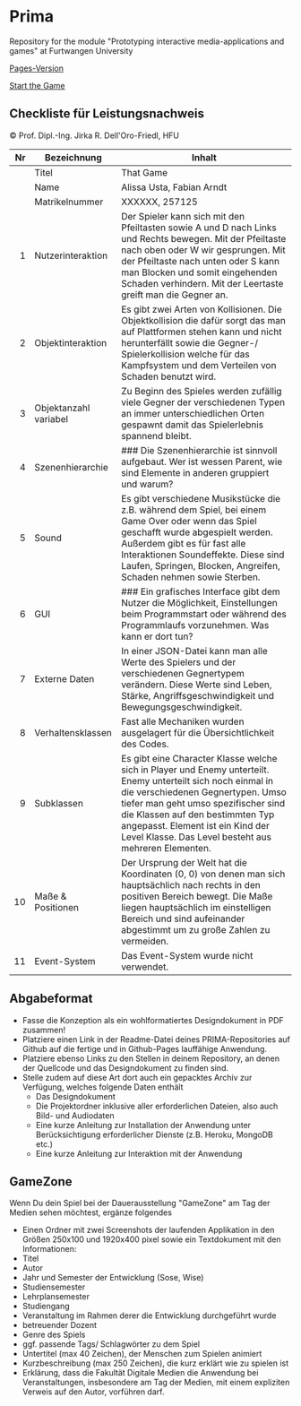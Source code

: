 # Prima
Repository for the module "Prototyping interactive media-applications and games" at Furtwangen University

[Pages-Version](https://neluxx.github.io/Prima_FinalTask/)

[Start the Game](https://neluxx.github.io/Prima_FinalTask/Index)


## Checkliste für Leistungsnachweis
© Prof. Dipl.-Ing. Jirka R. Dell'Oro-Friedl, HFU

| Nr | Bezeichnung           | Inhalt                                                                                                                                                                                                                                                                         |
|---:|-----------------------|--------------------------------------------------------------------------------------------------------------------------------------------------------------------------------------------------------------------------------------------------------------------------------|
|    | Titel                 | That Game
|    | Name                  | Alissa Usta, Fabian Arndt
|    | Matrikelnummer        | XXXXXX, 257125
|  1 | Nutzerinteraktion     | Der Spieler kann sich mit den Pfeiltasten sowie A und D nach Links und Rechts bewegen. Mit der Pfeiltaste nach oben oder W wir gesprungen. Mit der Pfeiltaste nach unten oder S kann man Blocken und somit eingehenden Schaden verhindern. Mit der Leertaste greift man die Gegner an. |
|  2 | Objektinteraktion     | Es gibt zwei Arten von Kollisionen. Die Objektkollision die dafür sorgt das man auf Plattformen stehen kann und nicht herunterfällt sowie die Gegner-/ Spielerkollision welche für das Kampfsystem und dem Verteilen von Schaden benutzt wird. |
|  3 | Objektanzahl variabel | Zu Beginn des Spieles werden zufällig viele Gegner der verschiedenen Typen an immer unterschiedlichen Orten gespawnt damit das Spielerlebnis spannend bleibt. |
|  4 | Szenenhierarchie      | ### Die Szenenhierarchie ist sinnvoll aufgebaut. Wer ist wessen Parent, wie sind Elemente in anderen gruppiert und warum? |
|  5 | Sound                 | Es gibt verschiedene Musikstücke die z.B. während dem Spiel, bei einem Game Over oder wenn das Spiel geschafft wurde abgespielt werden. Außerdem gibt es für fast alle Interaktionen Soundeffekte. Diese sind Laufen, Springen, Blocken, Angreifen, Schaden nehmen sowie Sterben. |
|  6 | GUI                   | ### Ein grafisches Interface gibt dem Nutzer die Möglichkeit, Einstellungen beim Programmstart oder während des Programmlaufs vorzunehmen. Was kann er dort tun? |
|  7 | Externe Daten         | In einer JSON-Datei kann man alle Werte des Spielers und der verschiedenen Gegnertypem verändern. Diese Werte sind Leben, Stärke, Angriffsgeschwindigkeit und Bewegungsgeschwindigkeit. |
|  8 | Verhaltensklassen     | Fast alle Mechaniken wurden ausgelagert für die Übersichtlichkeit des Codes. |
|  9 | Subklassen            | Es gibt eine Character Klasse welche sich in Player und Enemy unterteilt. Enemy unterteilt sich noch einmal in die verschiedenen Gegnertypen. Umso tiefer man geht umso spezifischer sind die Klassen auf den bestimmten Typ angepasst. Element ist ein Kind der Level Klasse. Das Level besteht aus mehreren Elementen. |
| 10 | Maße & Positionen     | Der Ursprung der Welt hat die Koordinaten (0, 0) von denen man sich hauptsächlich nach rechts in den positiven Bereich bewegt. Die Maße liegen hauptsächlich im einstelligen Bereich und sind aufeinander abgestimmt um zu große Zahlen zu vermeiden. |
| 11 | Event-System          | Das Event-System wurde nicht verwendet. |

## Abgabeformat
* Fasse die Konzeption als ein wohlformatiertes Designdokument in PDF zusammen!
* Platziere einen Link in der Readme-Datei deines PRIMA-Repositories auf Github auf die fertige und in Github-Pages lauffähige Anwendung.
* Platziere ebenso Links zu den Stellen in deinem Repository, an denen der Quellcode und das Designdokument zu finden sind.
* Stelle zudem auf diese Art dort auch ein gepacktes Archiv zur Verfügung, welches folgende Daten enthält
  * Das Designdokument 
  * Die Projektordner inklusive aller erforderlichen Dateien, also auch Bild- und Audiodaten
  * Eine kurze Anleitung zur Installation der Anwendung unter Berücksichtigung erforderlicher Dienste (z.B. Heroku, MongoDB etc.) 
  * Eine kurze Anleitung zur Interaktion mit der Anwendung

## GameZone
Wenn Du dein Spiel bei der Dauerausstellung "GameZone" am Tag der Medien sehen möchtest, ergänze folgendes  
* Einen Ordner mit zwei Screenshots der laufenden Applikation in den Größen 250x100 und 1920x400 pixel sowie ein Textdokument mit den Informationen:
* Titel
* Autor
* Jahr und Semester der Entwicklung (Sose, Wise)
* Studiensemester
* Lehrplansemester
* Studiengang
* Veranstaltung im Rahmen derer die Entwicklung durchgeführt wurde
* betreuender Dozent
* Genre des Spiels
* ggf. passende Tags/ Schlagwörter zu dem Spiel
* Untertitel (max 40 Zeichen), der Menschen zum Spielen animiert
* Kurzbeschreibung (max 250 Zeichen), die kurz erklärt wie zu spielen ist
* Erklärung, dass die Fakultät Digitale Medien die Anwendung bei Veranstaltungen, insbesondere am Tag der Medien, mit einem expliziten Verweis auf den Autor, vorführen darf.
